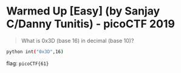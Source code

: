 # Warmed Up [Easy] (by Sanjay C/Danny Tunitis) - picoCTF 2019
> What is 0x3D (base 16) in decimal (base 10)?

```bash
python int("0x3D",16)
```

flag: `picoCTF{61}`